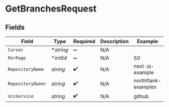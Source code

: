 # GetBranchesRequest


## Fields

| Field               | Type                | Required            | Description         | Example             |
| ------------------- | ------------------- | ------------------- | ------------------- | ------------------- |
| `Cursor`            | **string*           | :heavy_minus_sign:  | N/A                 |                     |
| `PerPage`           | **int64*            | :heavy_minus_sign:  | N/A                 | 50                  |
| `RepositoryName`    | *string*            | :heavy_check_mark:  | N/A                 | next-js-example     |
| `RepositoryOwner`   | *string*            | :heavy_check_mark:  | N/A                 | northflank-examples |
| `VcsService`        | *string*            | :heavy_check_mark:  | N/A                 | github              |